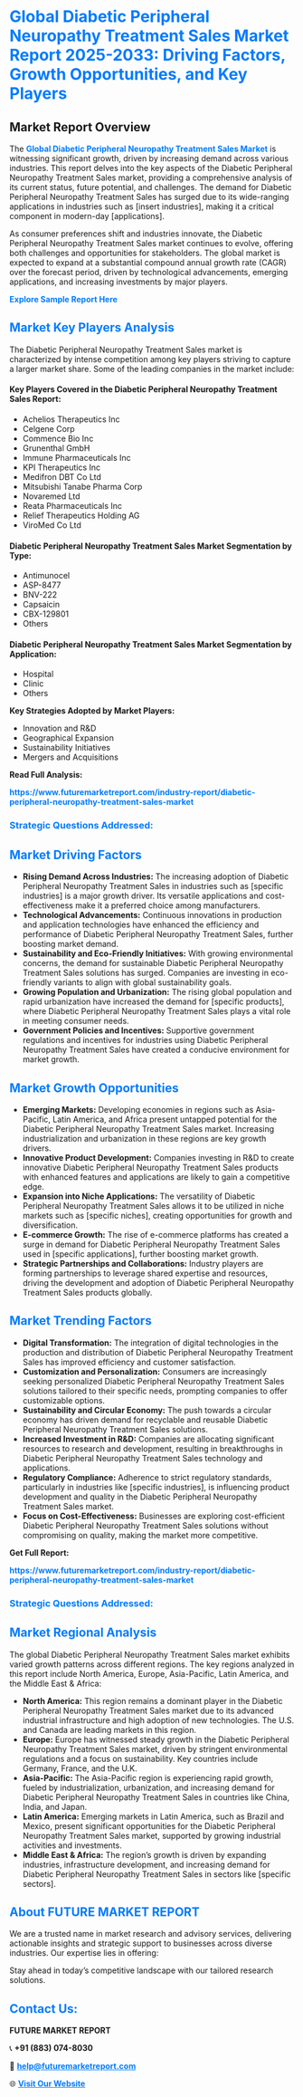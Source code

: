 <h1 style="color: #007BFF;">Global Diabetic Peripheral Neuropathy Treatment Sales Market Report 2025-2033: Driving Factors, Growth Opportunities, and Key Players</h1>

<section id="overview">
<h2>Market Report Overview</h2>
<p>The <a href="https://www.futuremarketreport.com/industry-report/diabetic-peripheral-neuropathy-treatment-sales-market" style="color: #007BFF; text-decoration: none;"><strong>Global Diabetic Peripheral Neuropathy Treatment Sales Market</strong></a> is witnessing significant growth, driven by increasing demand across various industries. This report delves into the key aspects of the Diabetic Peripheral Neuropathy Treatment Sales market, providing a comprehensive analysis of its current status, future potential, and challenges. The demand for Diabetic Peripheral Neuropathy Treatment Sales has surged due to its wide-ranging applications in industries such as [insert industries], making it a critical component in modern-day [applications].</p>
<p>As consumer preferences shift and industries innovate, the Diabetic Peripheral Neuropathy Treatment Sales market continues to evolve, offering both challenges and opportunities for stakeholders. The global market is expected to expand at a substantial compound annual growth rate (CAGR) over the forecast period, driven by technological advancements, emerging applications, and increasing investments by major players.</p>
</section>

<section id="overview">
<p><a href="https://www.futuremarketreport.com/request-sample/reportId=103760" style="color: #007BFF; text-decoration: none;"><strong>Explore Sample Report Here</strong></a></p>
</section>

<section id="key-players">
<h2 style="color: #007BFF;">Market Key Players Analysis</h2>
<p>The Diabetic Peripheral Neuropathy Treatment Sales market is characterized by intense competition among key players striving to capture a larger market share. Some of the leading companies in the market include:</p>
<h4>Key Players Covered in the Diabetic Peripheral Neuropathy Treatment Sales Report:</h4>
<ul><li>Achelios Therapeutics Inc</li><li>Celgene Corp</li><li>Commence Bio Inc</li><li>Grunenthal GmbH</li><li>Immune Pharmaceuticals Inc</li><li>KPI Therapeutics Inc</li><li>Medifron DBT Co Ltd</li><li>Mitsubishi Tanabe Pharma Corp</li><li>Novaremed Ltd</li><li>Reata Pharmaceuticals Inc</li><li>Relief Therapeutics Holding AG</li><li>ViroMed Co Ltd</li></ul>
<h4>Diabetic Peripheral Neuropathy Treatment Sales Market Segmentation by Type:</h4>
<ul><li>Antimunocel</li><li>ASP-8477</li><li>BNV-222</li><li>Capsaicin</li><li>CBX-129801</li><li>Others</li></ul>

<h4>Diabetic Peripheral Neuropathy Treatment Sales Market Segmentation by Application:</h4>
<ul><li>Hospital</li><li>Clinic</li><li>Others</li></ul>
<p><strong>Key Strategies Adopted by Market Players:</strong></p>
<ul>
<li>Innovation and R&D</li>
<li>Geographical Expansion</li>
<li>Sustainability Initiatives</li>
<li>Mergers and Acquisitions</li>
</ul>
</section>

<section>
<p><strong>Read Full Analysis: </strong></p><a href="https://www.futuremarketreport.com/industry-report/diabetic-peripheral-neuropathy-treatment-sales-market" style="color: #007BFF; text-decoration: none;"><strong>https://www.futuremarketreport.com/industry-report/diabetic-peripheral-neuropathy-treatment-sales-market</strong></a>
<h3 style="color: #007BFF;">Strategic Questions Addressed:</h3>
</section>

<section id="driving-factors">
<h2 style="color: #007BFF;">Market Driving Factors</h2>
<ul>
<li><strong>Rising Demand Across Industries:</strong> The increasing adoption of Diabetic Peripheral Neuropathy Treatment Sales in industries such as [specific industries] is a major growth driver. Its versatile applications and cost-effectiveness make it a preferred choice among manufacturers.</li>
<li><strong>Technological Advancements:</strong> Continuous innovations in production and application technologies have enhanced the efficiency and performance of Diabetic Peripheral Neuropathy Treatment Sales, further boosting market demand.</li>
<li><strong>Sustainability and Eco-Friendly Initiatives:</strong> With growing environmental concerns, the demand for sustainable Diabetic Peripheral Neuropathy Treatment Sales solutions has surged. Companies are investing in eco-friendly variants to align with global sustainability goals.</li>
<li><strong>Growing Population and Urbanization:</strong> The rising global population and rapid urbanization have increased the demand for [specific products], where Diabetic Peripheral Neuropathy Treatment Sales plays a vital role in meeting consumer needs.</li>
<li><strong>Government Policies and Incentives:</strong> Supportive government regulations and incentives for industries using Diabetic Peripheral Neuropathy Treatment Sales have created a conducive environment for market growth.</li>
</ul>
</section>

<section id="growth-opportunities">
<h2 style="color: #007BFF;">Market Growth Opportunities</h2>
<ul>
<li><strong>Emerging Markets:</strong> Developing economies in regions such as Asia-Pacific, Latin America, and Africa present untapped potential for the Diabetic Peripheral Neuropathy Treatment Sales market. Increasing industrialization and urbanization in these regions are key growth drivers.</li>
<li><strong>Innovative Product Development:</strong> Companies investing in R&D to create innovative Diabetic Peripheral Neuropathy Treatment Sales products with enhanced features and applications are likely to gain a competitive edge.</li>
<li><strong>Expansion into Niche Applications:</strong> The versatility of Diabetic Peripheral Neuropathy Treatment Sales allows it to be utilized in niche markets such as [specific niches], creating opportunities for growth and diversification.</li>
<li><strong>E-commerce Growth:</strong> The rise of e-commerce platforms has created a surge in demand for Diabetic Peripheral Neuropathy Treatment Sales used in [specific applications], further boosting market growth.</li>
<li><strong>Strategic Partnerships and Collaborations:</strong> Industry players are forming partnerships to leverage shared expertise and resources, driving the development and adoption of Diabetic Peripheral Neuropathy Treatment Sales products globally.</li>
</ul>
</section>

<section id="trending-factors">
<h2 style="color: #007BFF;">Market Trending Factors</h2>
<ul>
<li><strong>Digital Transformation:</strong> The integration of digital technologies in the production and distribution of Diabetic Peripheral Neuropathy Treatment Sales has improved efficiency and customer satisfaction.</li>
<li><strong>Customization and Personalization:</strong> Consumers are increasingly seeking personalized Diabetic Peripheral Neuropathy Treatment Sales solutions tailored to their specific needs, prompting companies to offer customizable options.</li>
<li><strong>Sustainability and Circular Economy:</strong> The push towards a circular economy has driven demand for recyclable and reusable Diabetic Peripheral Neuropathy Treatment Sales solutions.</li>
<li><strong>Increased Investment in R&D:</strong> Companies are allocating significant resources to research and development, resulting in breakthroughs in Diabetic Peripheral Neuropathy Treatment Sales technology and applications.</li>
<li><strong>Regulatory Compliance:</strong> Adherence to strict regulatory standards, particularly in industries like [specific industries], is influencing product development and quality in the Diabetic Peripheral Neuropathy Treatment Sales market.</li>
<li><strong>Focus on Cost-Effectiveness:</strong> Businesses are exploring cost-efficient Diabetic Peripheral Neuropathy Treatment Sales solutions without compromising on quality, making the market more competitive.</li>
</ul>
</section>

<section>
<p><strong>Get Full Report: </strong></p><a href="https://www.futuremarketreport.com/industry-report/diabetic-peripheral-neuropathy-treatment-sales-market" style="color: #007BFF; text-decoration: none;"><strong>https://www.futuremarketreport.com/industry-report/diabetic-peripheral-neuropathy-treatment-sales-market</strong></a>
<h3 style="color: #007BFF;">Strategic Questions Addressed:</h3>
</section>


<section id="regional-analysis">
<h2 style="color: #007BFF;">Market Regional Analysis</h2>
<p>The global Diabetic Peripheral Neuropathy Treatment Sales market exhibits varied growth patterns across different regions. The key regions analyzed in this report include North America, Europe, Asia-Pacific, Latin America, and the Middle East & Africa:</p>
<ul>
<li><strong>North America:</strong> This region remains a dominant player in the Diabetic Peripheral Neuropathy Treatment Sales market due to its advanced industrial infrastructure and high adoption of new technologies. The U.S. and Canada are leading markets in this region.</li>
<li><strong>Europe:</strong> Europe has witnessed steady growth in the Diabetic Peripheral Neuropathy Treatment Sales market, driven by stringent environmental regulations and a focus on sustainability. Key countries include Germany, France, and the U.K.</li>
<li><strong>Asia-Pacific:</strong> The Asia-Pacific region is experiencing rapid growth, fueled by industrialization, urbanization, and increasing demand for Diabetic Peripheral Neuropathy Treatment Sales in countries like China, India, and Japan.</li>
<li><strong>Latin America:</strong> Emerging markets in Latin America, such as Brazil and Mexico, present significant opportunities for the Diabetic Peripheral Neuropathy Treatment Sales market, supported by growing industrial activities and investments.</li>
<li><strong>Middle East & Africa:</strong> The region’s growth is driven by expanding industries, infrastructure development, and increasing demand for Diabetic Peripheral Neuropathy Treatment Sales in sectors like [specific sectors].</li>
</ul>
</section>

<footer>
<h2 style="color: #007BFF;">About FUTURE MARKET REPORT</h2>
<p>We are a trusted name in market research and advisory services, delivering actionable insights and strategic support to businesses across diverse industries. Our expertise lies in offering:</p>

<p>Stay ahead in today’s competitive landscape with our tailored research solutions.</p>

<h2 style="color: #007BFF;">Contact Us:</h2>
<p><strong>FUTURE MARKET REPORT</strong></p>
<p>📞 <strong>+91 (883) 074-8030</strong></p>
<p>📧 <strong><a href="mailto:help@futuremarketreport.com" style="color: #007BFF;">help@futuremarketreport.com</a></strong></p>
<p>🌐 <strong><a href="https://www.futuremarketreport.com/" style="color: #007BFF;">Visit Our Website</a></strong></p>
</footer>